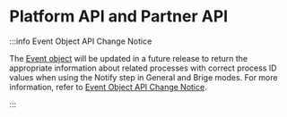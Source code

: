 # Platform API and Partner API

<head>
  <meta name="guidename" content="Release Notes"/>
  <meta name="context" content="GUID-a617c7a1-f7fb-4d0c-9039-e80abb12d0e0"/>
</head>

:::info Event Object API Change Notice

The [Event object](https://developer.boomi.com/api/platformapi#tag/Event) will be updated in a future release to return the appropriate information about related processes with correct process ID values when using the Notify step in General and Brige modes. For more information, refer to [Event Object API Change Notice](https://community.boomi.com/s/article/Event-Object-API-Change-Notice).

:::
